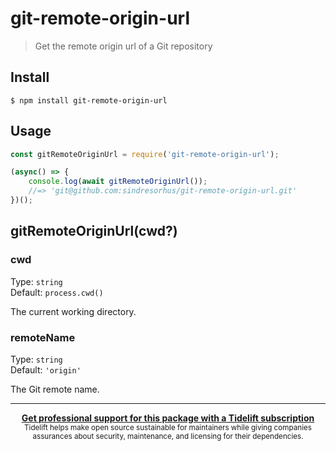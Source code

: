 # git-remote-origin-url

> Get the remote origin url of a Git repository

## Install

```
$ npm install git-remote-origin-url
```

## Usage

```js
const gitRemoteOriginUrl = require('git-remote-origin-url');

(async() => {
	console.log(await gitRemoteOriginUrl());
	//=> 'git@github.com:sindresorhus/git-remote-origin-url.git'
})();
```

## gitRemoteOriginUrl(cwd?)

### cwd

Type: `string`\
Default: `process.cwd()`

The current working directory.

### remoteName

Type: `string`\
Default: `'origin'`

The Git remote name.

---

<div align="center">
	<b>
		<a href="https://tidelift.com/subscription/pkg/npm-git-remote-origin-url?utm_source=npm-git-remote-origin-url&utm_medium=referral&utm_campaign=readme">Get professional support for this package with a Tidelift subscription</a>
	</b>
	<br>
	<sub>
		Tidelift helps make open source sustainable for maintainers while giving companies<br>assurances about security, maintenance, and licensing for their dependencies.
	</sub>
</div>

